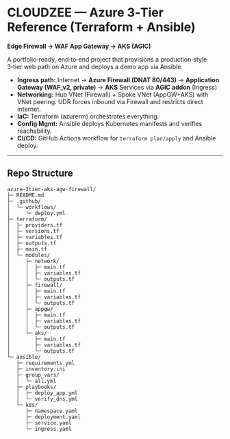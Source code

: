 # CLOUDZEE — Azure 3‑Tier Reference (Terraform + Ansible)

**Edge Firewall → WAF App Gateway → AKS (AGIC)**

A portfolio‑ready, end‑to‑end project that provisions a production‑style 3‑tier web path on Azure and deploys a demo app via Ansible.

* **Ingress path:** Internet → **Azure Firewall (DNAT 80/443)** → **Application Gateway (WAF\_v2, private)** → **AKS** Services via **AGIC addon** (Ingress)
* **Networking:** Hub VNet (Firewall) + Spoke VNet (AppGW+AKS) with VNet peering. UDR forces inbound via Firewall and restricts direct internet.
* **IaC:** Terraform (azurerm) orchestrates everything.
* **Config Mgmt:** Ansible deploys Kubernetes manifests and verifies reachability.
* **CI/CD:** GitHub Actions workflow for `terraform plan/apply` and Ansible deploy.

---

## Repo Structure

```
azure-3tier-aks-agw-firewall/
├─ README.md
├─ .github/
│  └─ workflows/
│     └─ deploy.yml
├─ terraform/
│  ├─ providers.tf
│  ├─ versions.tf
│  ├─ variables.tf
│  ├─ outputs.tf
│  ├─ main.tf
│  └─ modules/
│     ├─ network/
│     │  ├─ main.tf
│     │  ├─ variables.tf
│     │  └─ outputs.tf
│     ├─ firewall/
│     │  ├─ main.tf
│     │  ├─ variables.tf
│     │  └─ outputs.tf
│     ├─ appgw/
│     │  ├─ main.tf
│     │  ├─ variables.tf
│     │  └─ outputs.tf
│     └─ aks/
│        ├─ main.tf
│        ├─ variables.tf
│        └─ outputs.tf
└─ ansible/
   ├─ requirements.yml
   ├─ inventory.ini
   ├─ group_vars/
   │  └─ all.yml
   ├─ playbooks/
   │  ├─ deploy_app.yml
   │  └─ verify_dns.yml
   └─ k8s/
      ├─ namespace.yaml
      ├─ deployment.yaml
      ├─ service.yaml
      └─ ingress.yaml
```

